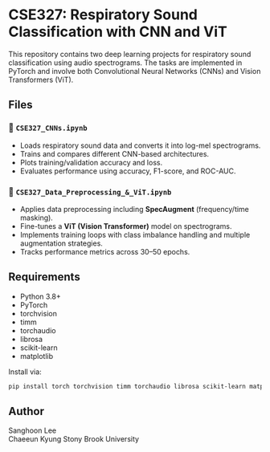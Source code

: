 # CSE327: Respiratory Sound Classification with CNN and ViT

This repository contains two deep learning projects for respiratory sound classification using audio spectrograms. The tasks are implemented in PyTorch and involve both Convolutional Neural Networks (CNNs) and Vision Transformers (ViT).

## Files

### 📄 `CSE327_CNNs.ipynb`
- Loads respiratory sound data and converts it into log-mel spectrograms.
- Trains and compares different CNN-based architectures.
- Plots training/validation accuracy and loss.
- Evaluates performance using accuracy, F1-score, and ROC-AUC.

### 📄 `CSE327_Data_Preprocessing_&_ViT.ipynb`
- Applies data preprocessing including **SpecAugment** (frequency/time masking).
- Fine-tunes a **ViT (Vision Transformer)** model on spectrograms.
- Implements training loops with class imbalance handling and multiple augmentation strategies.
- Tracks performance metrics across 30–50 epochs.

## Requirements
- Python 3.8+
- PyTorch
- torchvision
- timm
- torchaudio
- librosa
- scikit-learn
- matplotlib

Install via:
```bash
pip install torch torchvision timm torchaudio librosa scikit-learn matplotlib
```

## Author
Sanghoon Lee  
Chaeeun Kyung
Stony Brook University

